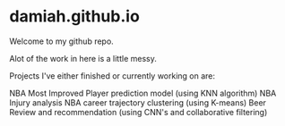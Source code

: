 # damiah.github.io
Welcome to my github repo.

Alot of the work in here is a little messy.

Projects I've either finished or currently working on are:

NBA Most Improved Player prediction model (using KNN algorithm)
NBA Injury analysis
NBA career trajectory clustering (using K-means)
Beer Review and recommendation (using CNN's and collaborative filtering)
